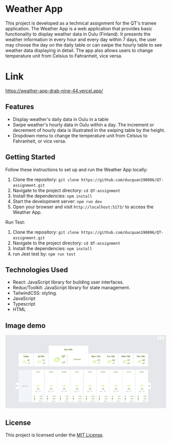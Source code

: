 # Weather App

This project is developed as a technical assignment for the QT's trainee application. The Weather App is a web application that provides basic functionality to display weather data in Oulu (Finland). It presents the weather information in every hour and every day within 7 days, the user may choose the day on the daily table or can swipe the hourly table to see weather data displaying in detail. The app also allows users to change temperature unit from Celsius to Fahranheit, vice versa. 

# Link
https://weather-app-drab-nine-44.vercel.app/

## Features

- Display weather's daily data in Oulu in a table
- Swipe weather's hourly data in Oulu within a day. The increment or decrement of hourly data is illustrated in the swiping table by the height.
- Dropdown menu to change the temperature unit from Celsius to Fahranheit, or vice versa.

## Getting Started

Follow these instructions to set up and run the Weather App locally:

1. Clone the repository: `git clone https://github.com/ducquan190896/QT-assignment.git`
2. Navigate to the project directory: `cd QT-assignment`
3. Install the dependencies: `npm install`
4. Start the development server: `npm run dev`
5. Open your browser and visit `http://localhost:5173/` to access the Weather App.

Run Test:

1. Clone the repository: `git clone https://github.com/ducquan190896/QT-assignment.git`
2. Navigate to the project directory: `cd QT-assignment`
3. Install the dependencies: `npm install`
4. run Jest test by: `npm run test`

## Technologies Used

- React: JavaScript library for building user interfaces.
- Redux/Toolkit: JavaScript library for state management.
- TailwindCSS: styling.
- JavaScript
- Typescript
- HTML


## Image demo
![Alt Text](demoApp.PNG)


## License

This project is licensed under the [MIT License](LICENSE).


